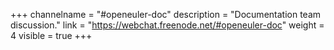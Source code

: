 +++
channelname = "#openeuler-doc"
description = "Documentation team discussion."
link = "https://webchat.freenode.net/#openeuler-doc"
weight =  4
visible = true
+++
